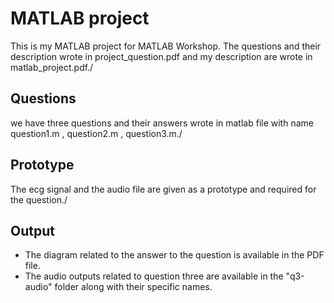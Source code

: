 # MATLAB project
This is my MATLAB project for MATLAB Workshop. The questions and their description wrote in project_question.pdf and my description are wrote in matlab_project.pdf./
## Questions
we have three questions and their answers wrote in matlab file with name question1.m , question2.m , question3.m./
## Prototype
The ecg signal and the audio file are given as a prototype and required for the question./
## Output
- The diagram related to the answer to the question is available in the PDF file.
- The audio outputs related to question three are available in the "q3-audio" folder along with their specific names.
